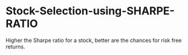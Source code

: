 # Stock-Selection-using-SHARPE-RATIO
Higher the Sharpe ratio for a stock, better are the chances for risk free returns.
